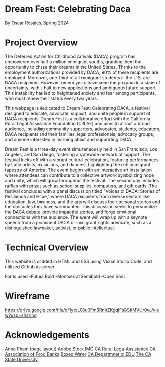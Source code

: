 # Dream Fest: Celebrating Daca 
By Oscar Rosales,
Spring 2024


# Project Overview
The Deferred Action for Childhood Arrivals (DACA) program has empowered over half a million immigrant youths, granting them the opportunity to chase their dreams in the United States. Thanks to the employment authorizations provided by DACA, 90% of these recipients are employed. Moreover, one-third of all immigrant students in the U.S. are DACA recipients. However, recent years have seen the program in a state of uncertainty, with a halt to new applications and ambiguous future support. This instability has led to heightened anxiety and fear among participants, who must renew their status every two years.


This webpage is dedicated to Dream Fest: Celebrating DACA, a festival designed to educate, advocate, support, and unite people in support of DACA recipients. Dream Fest is a collaborative effort with the California Rural Legal Assistance Foundation (CRLAF) and aims to attract a broad audience, including community supporters, advocates, students, educators, DACA recipients and their families, legal professionals, advocacy groups, and anyone interested in learning about and supporting DACA.


Dream Fest is a three-day event simultaneously held in San Francisco, Los Angeles, and San Diego, fostering a statewide network of support. The festival kicks off with a vibrant cultural celebration, featuring performances by Latin artists, musicians, and dancers, highlighting the rich immigrant tapestry of America. The event begins with an interactive art installation where attendees can contribute to a collective artwork symbolizing hope and unity, which will grow throughout the festival. The second day includes raffles with prizes such as school supplies, computers, and gift cards. The festival concludes with a panel discussion titled "Voices of DACA: Stories of Resilience and Hope," where DACA recipients from diverse sectors like education, law, business, and the arts will discuss their personal stories and the obstacles they have surmounted. This discussion seeks to personalize the DACA debate, provide impactful stories, and forge emotional connections with the audience. The event will wrap up with a keynote speech from a prominent DACA or immigrant rights advocate, such as a distinguished lawmaker, activist, or public intellectual.


# Technical Overview
This website is codded in HTML and CSS using Visual Studio Code, and utilized Github as server.


Fonts used
-Futura Bold
-Montserrat Semibold
-Open Sans 
# Wireframe 
https://drive.google.com/file/d/1ytoL08u0Fm3RnhZKgqIFsGStIMVUr0vJ/view?usp=sharing

# Acknowledgements
Anna Pham (page layout)
Adobe Stock IMG
<a href="https://www.crlaf.org/">CA Rural Legal Assistance</a>
<a href="https://www.cafoodbanks.org/">CA Association of Food Banks</a>
<a href="https://boxedwaterisbetter.com/">Boxed Water</a>
<a href="https://www.cde.ca.gov/">CA Departmnet of EDU</a>
<a href="https://www.calstate.edu/">The CA State University</a>



